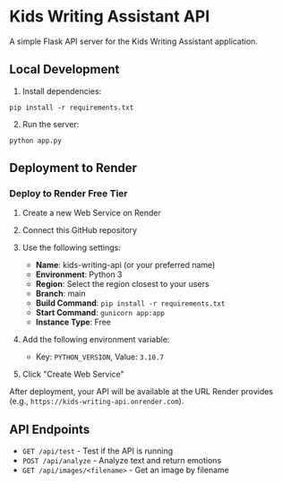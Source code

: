 # Kids Writing Assistant API

A simple Flask API server for the Kids Writing Assistant application.

## Local Development

1. Install dependencies:
```
pip install -r requirements.txt
```

2. Run the server:
```
python app.py
```

## Deployment to Render

### Deploy to Render Free Tier

1. Create a new Web Service on Render
2. Connect this GitHub repository
3. Use the following settings:
   - **Name**: kids-writing-api (or your preferred name)
   - **Environment**: Python 3
   - **Region**: Select the region closest to your users
   - **Branch**: main
   - **Build Command**: `pip install -r requirements.txt`
   - **Start Command**: `gunicorn app:app`
   - **Instance Type**: Free

4. Add the following environment variable:
   - Key: `PYTHON_VERSION`, Value: `3.10.7`

5. Click "Create Web Service"

After deployment, your API will be available at the URL Render provides (e.g., `https://kids-writing-api.onrender.com`).

## API Endpoints

- `GET /api/test` - Test if the API is running
- `POST /api/analyze` - Analyze text and return emotions
- `GET /api/images/<filename>` - Get an image by filename 